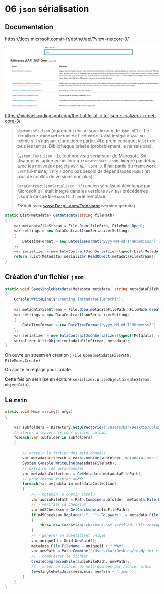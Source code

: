 # 06 `json` sérialisation

## Documentation

https://docs.microsoft.com/fr-fr/dotnet/api/?view=netcore-3.1

<img src="assets/Screenshot 2020-10-18 at 15.15.48.png" alt="Screenshot 2020-10-18 at 15.15.48" style="zoom:50%;" />

https://michaelscodingspot.com/the-battle-of-c-to-json-serializers-in-net-core-3/

> `Newtonsoft.Json` (également connu sous le nom de `Json.NET`) - Le sérialiseur standard actuel de l'industrie. A été intégré à `ASP.NET` même s'il s'agissait d'une tierce partie. #Le premier paquet `NuGet` de tous les temps. Bibliothèque primée (probablement, je ne sais pas).
>
> `System.Text.Json` - Le tout nouveau sérialiseur de Microsoft. Soi-disant plus rapide et meilleur que `Newtonsoft.Json`. Intégré par défaut avec les nouveaux projets `ASP.NET Core 3`. Il fait partie du framework `.NET` lui-même, il n'y a donc pas besoin de dépendances `NuGet` (et plus de conflits de versions non plus).
>
> `DataContractJsonSerializer` - Un ancien sérialiseur développé par Microsoft qui était intégré dans les versions `ASP.NET` précédentes jusqu'à ce que `Newtonsoft.Json` le remplace.
>
> Traduit avec www.DeepL.com/Translator (version gratuite)

```csharp
static List<Metadata> GetMetadata(string filePath)
{
    var metadataFileStream = File.Open(filePath, FileMode.Open);
    var settings = new DataContractJsonSerializerSettings
    {
        DateTimeFormat = new DateTimeFormat("yyyy-MM-dd'T'HH:mm:ssZ")
    };
    var serializer = new DataContractJsonSerializer(typeof(List<Metadata>), settings);
    return (List<Metadata>)serializer.ReadObject(metadataFileStream);
}
```

## Création d'un fichier `json`

```cs
static void SaveSingleMetadata(Metadata metadata, string metadataFilePath)
{
    Console.WriteLine($"Creating {metadataFilePath}");

    var metadataFileStream = File.Open(metadataFilePath, FileMode.Create);
    var settings = new DataContractJsonSerializerSettings
    {
        DateTimeFormat = new DateTimeFormat("yyyy-MM-dd'T'HH:mm:ssZ")
    };
    var serializer = new DataContractJsonSerializer(typeof(Metadata), settings);
    serializer.WriteObject(metadataFileStream, metadata);
}
```

On ouvre un stream en création : `File.Open(metadataFilePath, FileMode.Create)`

On ajoute le réglage pour la date.

Cette fois on sérialise en écriture `serializer.WriteObject(createStream, objectData)`.

## Le `main`

```csharp
static void Main(string[] args)
{

    var subfolders = Directory.GetDirectories("/Users/kar/Desktop/uploads");
    // iterer à travers le sous-dossier uploads
    foreach(var subfolder in subfolders)
    {

        // obtenir le fichier des meta-données 
        var metadataFilePath = Path.Combine(subfolder,"metadata.json");
        System.Console.WriteLine(metadataFilePath);
        // extraire les meta-données
        var metadataCollection = GetMetadata(metadataFilePath);
        // pour chaque fichier audio
        foreach(var metadata in metadataCollection)
        {
            // - obtenir le chemin absolu
            var audioFilePath = Path.Combine(subfolder, metadata.File.FileName);
            // - verifier la checksum
            var md5Checksum = GetChecksum(audioFilePath);
            if(md5Checksum.Replace("-", "").ToLower() != metadata.File.Md5Checksum)
            {
                throw new Exception("Checksum not verified! File corrupted ?");
            }
            // - générer un identifiant unique
            var uniqueId = Guid.NewGuid();
            metadata.File.FileName = uniqueId + ".WAV";
            var newPath = Path.Combine("/Users/kar/Desktop/ready_for_transcription", metadata.File.FileName);
            // - compresser le fichier
            CreateCompressedFile(audioFilePath, newPath);
            // - créer un fichier de méta-données par fichier audio
            SaveSingleMetadata(metadata, newPath + ".json");
        }
    }
}
```

